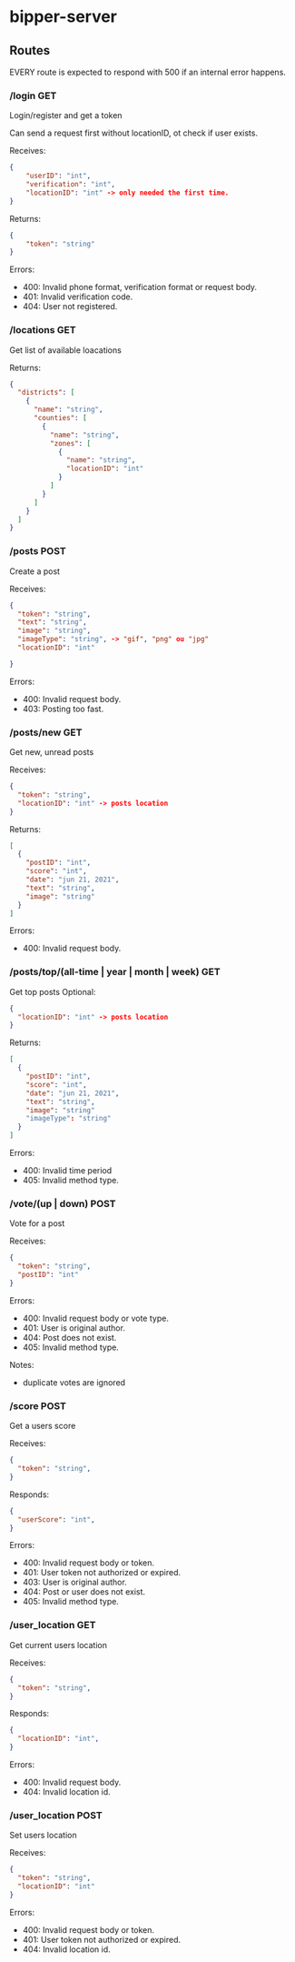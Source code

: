 # bipper-server

## Routes

EVERY route is expected to respond with 500 if an internal error happens.

### /login GET 
Login/register and get a token

Can send a request first without locationID, ot check if user exists.

Receives:
```json
{
	"userID": "int",
	"verification": "int",
	"locationID": "int" -> only needed the first time. 
}
```
Returns:
```json
{
    "token": "string"
}
```
Errors:
- 400: Invalid phone format, verification format or request body.
- 401: Invalid verification code.
- 404: User not registered.

### /locations GET 
Get list of available loacations

Returns:
```json
{
  "districts": [
    {
      "name": "string",
      "counties": [
        {
          "name": "string",
          "zones": [
            {
              "name": "string",
              "locationID": "int"
            }
          ]
        }
      ]
    }
  ]
}
 ```

### /posts POST
Create a post

Receives:
```json
{
  "token": "string",
  "text": "string",
  "image": "string",
  "imageType": "string", -> "gif", "png" ou "jpg"
  "locationID": "int"

}
 ```
 Errors:
 - 400: Invalid request body.
 - 403: Posting too fast.

### /posts/new GET
Get new, unread posts

Receives:
```json
{
  "token": "string",
  "locationID": "int" -> posts location
}
```
Returns:
```json
[
  {
    "postID": "int",
    "score": "int",
    "date": "jun 21, 2021",
    "text": "string",
    "image": "string"
  }
]
```

Errors:
- 400: Invalid request body.

### /posts/top/(all-time | year | month | week) GET
Get top posts
Optional:
```json
{
  "locationID": "int" -> posts location
}
```
Returns:
```json
[
  {
    "postID": "int",
    "score": "int",
    "date": "jun 21, 2021",
    "text": "string",
    "image": "string" 
    "imageType": "string" 
  }
]
```
Errors:
- 400: Invalid time period
- 405: Invalid method type.
 
### /vote/(up | down) POST
Vote for a post

Receives:
```json
{
  "token": "string",
  "postID": "int"
}
```

Errors: 
- 400: Invalid request body or vote type.
- 401: User is original author.
- 404: Post does not exist.
- 405: Invalid method type.

Notes: 
- duplicate votes are ignored

### /score POST
Get a users score

Receives:
```json
{
  "token": "string",
}
```

Responds:
```json
{
  "userScore": "int",
}
```

Errors: 
- 400: Invalid request body or token.
- 401: User token not authorized or expired.
- 403: User is original author.
- 404: Post or user does not exist.
- 405: Invalid method type.

### /user_location GET
Get current users location

Receives:
```json
{
  "token": "string",
}
```

Responds:
```json
{
  "locationID": "int",
}
```

Errors: 
- 400: Invalid request body.
- 404: Invalid location id.

### /user_location POST
Set users location

Receives:
```json
{
  "token": "string",
  "locationID": "int"
}
```

Errors: 
- 400: Invalid request body or token.
- 401: User token not authorized or expired.
- 404: Invalid location id.

